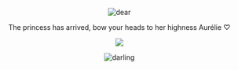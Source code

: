 <p align="center"> <img src="https://i.postimg.cc/Pxm2k17C/Untitled497-20251030200838.png" alt="dear" />

<p align="center"> <red>The princess has arrived, bow your heads to her highness Aurélie ♡</red>
  
<p align="center"> <img src="https://i.postimg.cc/D04sTh0Z/Untitled500-20251030202528.png">
  
<p align="center"> <img src="https://i.postimg.cc/pTDqtKSF/Untitled497-20251030200851.png" alt="darling" />

